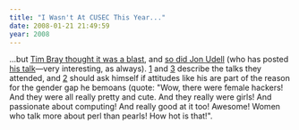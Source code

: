 ```yaml
---
title: "I Wasn't At CUSEC This Year..."
date: 2008-01-21 21:49:59
year: 2008
---
```

...but <a href="http://www.tbray.org/ongoing/When/200x/2008/01/18/CUSEC-2008">Tim Bray thought it was a blast</a>, and <a href="http://blog.jonudell.net/2008/01/23/hacking-the-noosphere/">so did Jon Udell</a> (who has posted <a href="http://jonudell.net/talks/cusec/cusec.html">his talk</a>—very interesting, as always).  <a href="http://blog.lphuberdeau.com/wordpress/2008/01/21/cusec-2008/">1</a> and <a href="http://quixotic-engineer.blogspot.com/2008/01/cusec-2008.html">3</a> describe the talks they attended, and <a href="http://bnerd.blogspot.com/2008/01/conference-cusec-2008.html">2</a> should ask himself if attitudes like his are part of the reason for the gender gap he bemoans (quote: "Wow, there were female hackers! And they were all really pretty and cute. And they really were girls! And passionate about computing! And really good at it too! Awesome! Women who talk more about perl than pearls! How hot is that!".
